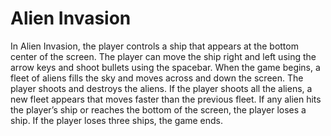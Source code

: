 # Alien Invasion
In Alien Invasion, the player controls a ship that appears at the bottom center 
of the screen. The player can move the ship right and left using the arrow keys 
and shoot bullets using the spacebar. When the game begins, a fleet of aliens 
fills the sky and moves across and down the screen. The player shoots and 
destroys the aliens. If the player shoots all the aliens, a new fleet appears 
that moves faster than the previous fleet. If any alien hits the player’s ship 
or reaches the bottom of the screen, the player loses a ship. If the player 
loses three ships, the game ends.